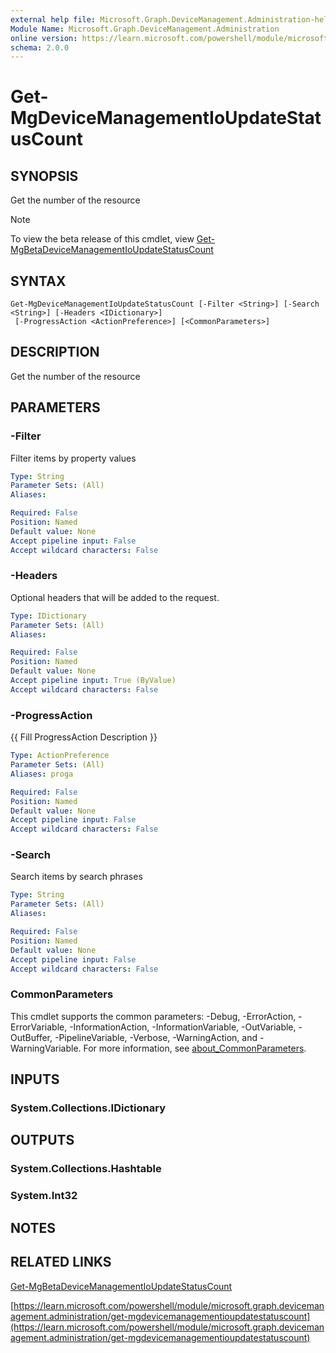 ```yaml
---
external help file: Microsoft.Graph.DeviceManagement.Administration-help.xml
Module Name: Microsoft.Graph.DeviceManagement.Administration
online version: https://learn.microsoft.com/powershell/module/microsoft.graph.devicemanagement.administration/get-mgdevicemanagementioupdatestatuscount
schema: 2.0.0
---
```


# Get-MgDeviceManagementIoUpdateStatusCount

## SYNOPSIS
Get the number of the resource

> [!NOTE]
> To view the beta release of this cmdlet, view [Get-MgBetaDeviceManagementIoUpdateStatusCount](/powershell/module/Microsoft.Graph.Beta.DeviceManagement.Administration/Get-MgBetaDeviceManagementIoUpdateStatusCount?view=graph-powershell-beta)

## SYNTAX

```
Get-MgDeviceManagementIoUpdateStatusCount [-Filter <String>] [-Search <String>] [-Headers <IDictionary>]
 [-ProgressAction <ActionPreference>] [<CommonParameters>]
```

## DESCRIPTION
Get the number of the resource

## PARAMETERS

### -Filter
Filter items by property values

```yaml
Type: String
Parameter Sets: (All)
Aliases:

Required: False
Position: Named
Default value: None
Accept pipeline input: False
Accept wildcard characters: False
```

### -Headers
Optional headers that will be added to the request.

```yaml
Type: IDictionary
Parameter Sets: (All)
Aliases:

Required: False
Position: Named
Default value: None
Accept pipeline input: True (ByValue)
Accept wildcard characters: False
```

### -ProgressAction
{{ Fill ProgressAction Description }}

```yaml
Type: ActionPreference
Parameter Sets: (All)
Aliases: proga

Required: False
Position: Named
Default value: None
Accept pipeline input: False
Accept wildcard characters: False
```

### -Search
Search items by search phrases

```yaml
Type: String
Parameter Sets: (All)
Aliases:

Required: False
Position: Named
Default value: None
Accept pipeline input: False
Accept wildcard characters: False
```

### CommonParameters
This cmdlet supports the common parameters: -Debug, -ErrorAction, -ErrorVariable, -InformationAction, -InformationVariable, -OutVariable, -OutBuffer, -PipelineVariable, -Verbose, -WarningAction, and -WarningVariable. For more information, see [about_CommonParameters](http://go.microsoft.com/fwlink/?LinkID=113216).

## INPUTS

### System.Collections.IDictionary
## OUTPUTS

### System.Collections.Hashtable
### System.Int32
## NOTES

## RELATED LINKS
[Get-MgBetaDeviceManagementIoUpdateStatusCount](/powershell/module/Microsoft.Graph.Beta.DeviceManagement.Administration/Get-MgBetaDeviceManagementIoUpdateStatusCount?view=graph-powershell-beta)

[https://learn.microsoft.com/powershell/module/microsoft.graph.devicemanagement.administration/get-mgdevicemanagementioupdatestatuscount](https://learn.microsoft.com/powershell/module/microsoft.graph.devicemanagement.administration/get-mgdevicemanagementioupdatestatuscount)





